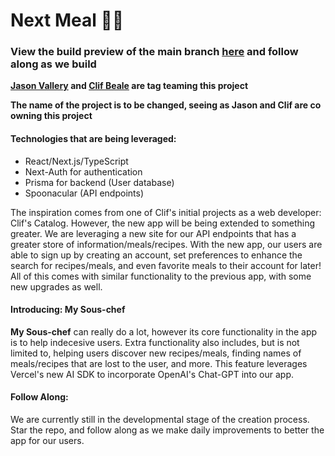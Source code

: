 # Next Meal 🍎🍔
### View the build preview of the main branch [here](https://clifs-catalog-v2.vercel.app/) and follow along as we build

**[Jason Vallery](https://github.com/JVSONV) and [Clif Beale](https://github.com/bealecs) are tag teaming this project**

__The name of the project is to be changed, seeing as Jason and Clif are co owning this project__

#### Technologies that are being leveraged:
- React/Next.js/TypeScript
- Next-Auth for authentication
- Prisma for backend (User database)
- Spoonacular (API endpoints)

The inspiration comes from one of Clif's initial projects as a web developer: Clif's Catalog. However, the new app will be being extended to something greater. We are leveraging a new site for our API endpoints that has a greater store of information/meals/recipes. With the new app, our users are able to sign up by creating an account, set preferences to enhance the search for recipes/meals, and even favorite meals to their account for later! All of this comes with similar functionality to the previous app, with some new upgrades as well.

#### Introducing: My Sous-chef
**My Sous-chef** can really do a lot, however its core functionality in the app is to help indecesive users. Extra functionality also includes, but is not limited to, helping users discover new recipes/meals, finding names of meals/recipes that are lost to the user, and more. This feature leverages Vercel's new AI SDK to incorporate OpenAI's Chat-GPT into our app.

#### Follow Along: 

We are currently still in the developmental stage of the creation process. Star the repo, and follow along as we make daily improvements to better the app for our users. 
